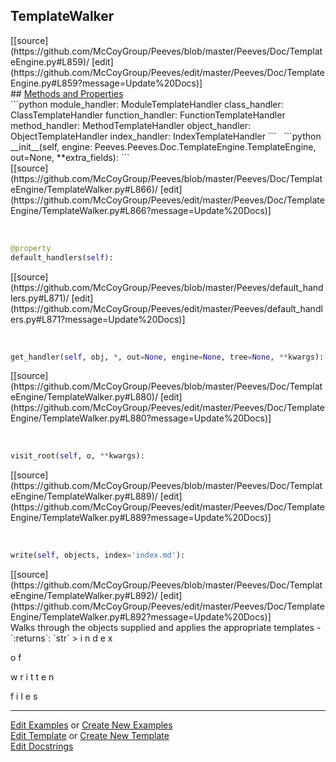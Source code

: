 ## <a id="Peeves.Doc.TemplateEngine.TemplateWalker">TemplateWalker</a> 

<div class="docs-source-link" markdown="1">
[[source](https://github.com/McCoyGroup/Peeves/blob/master/Peeves/Doc/TemplateEngine.py#L859)/
[edit](https://github.com/McCoyGroup/Peeves/edit/master/Peeves/Doc/TemplateEngine.py#L859?message=Update%20Docs)]
</div>









<div class="collapsible-section">
 <div class="collapsible-section collapsible-section-header" markdown="1">
## <a class="collapse-link" data-toggle="collapse" href="#methods" markdown="1"> Methods and Properties</a> <a class="float-right" data-toggle="collapse" href="#methods"><i class="fa fa-chevron-down"></i></a>
 </div>
 <div class="collapsible-section collapsible-section-body collapse " id="methods" markdown="1">
 ```python
module_handler: ModuleTemplateHandler
class_handler: ClassTemplateHandler
function_handler: FunctionTemplateHandler
method_handler: MethodTemplateHandler
object_handler: ObjectTemplateHandler
index_handler: IndexTemplateHandler
```
<a id="Peeves.Doc.TemplateEngine.TemplateWalker.__init__" class="docs-object-method">&nbsp;</a> 
```python
__init__(self, engine: Peeves.Peeves.Doc.TemplateEngine.TemplateEngine, out=None, **extra_fields): 
```
<div class="docs-source-link" markdown="1">
[[source](https://github.com/McCoyGroup/Peeves/blob/master/Peeves/Doc/TemplateEngine/TemplateWalker.py#L866)/
[edit](https://github.com/McCoyGroup/Peeves/edit/master/Peeves/Doc/TemplateEngine/TemplateWalker.py#L866?message=Update%20Docs)]
</div>


<a id="str.default_handlers" class="docs-object-method">&nbsp;</a> 
```python
@property
default_handlers(self): 
```
<div class="docs-source-link" markdown="1">
[[source](https://github.com/McCoyGroup/Peeves/blob/master/Peeves/default_handlers.py#L871)/
[edit](https://github.com/McCoyGroup/Peeves/edit/master/Peeves/default_handlers.py#L871?message=Update%20Docs)]
</div>


<a id="Peeves.Doc.TemplateEngine.TemplateWalker.get_handler" class="docs-object-method">&nbsp;</a> 
```python
get_handler(self, obj, *, out=None, engine=None, tree=None, **kwargs): 
```
<div class="docs-source-link" markdown="1">
[[source](https://github.com/McCoyGroup/Peeves/blob/master/Peeves/Doc/TemplateEngine/TemplateWalker.py#L880)/
[edit](https://github.com/McCoyGroup/Peeves/edit/master/Peeves/Doc/TemplateEngine/TemplateWalker.py#L880?message=Update%20Docs)]
</div>


<a id="Peeves.Doc.TemplateEngine.TemplateWalker.visit_root" class="docs-object-method">&nbsp;</a> 
```python
visit_root(self, o, **kwargs): 
```
<div class="docs-source-link" markdown="1">
[[source](https://github.com/McCoyGroup/Peeves/blob/master/Peeves/Doc/TemplateEngine/TemplateWalker.py#L889)/
[edit](https://github.com/McCoyGroup/Peeves/edit/master/Peeves/Doc/TemplateEngine/TemplateWalker.py#L889?message=Update%20Docs)]
</div>


<a id="Peeves.Doc.TemplateEngine.TemplateWalker.write" class="docs-object-method">&nbsp;</a> 
```python
write(self, objects, index='index.md'): 
```
<div class="docs-source-link" markdown="1">
[[source](https://github.com/McCoyGroup/Peeves/blob/master/Peeves/Doc/TemplateEngine/TemplateWalker.py#L892)/
[edit](https://github.com/McCoyGroup/Peeves/edit/master/Peeves/Doc/TemplateEngine/TemplateWalker.py#L892?message=Update%20Docs)]
</div>
Walks through the objects supplied and applies the appropriate templates
  - `:returns`: `str`
    > i
n
d
e
x
 
o
f
 
w
r
i
t
t
e
n
 
f
i
l
e
s
 </div>
</div>











---

[Edit Examples](https://github.com/McCoyGroup/Peeves/edit/gh-pages/ci/examples/Peeves/Doc/TemplateEngine/TemplateWalker.md) or 
[Create New Examples](https://github.com/McCoyGroup/Peeves/new/gh-pages/?filename=ci/examples/Peeves/Doc/TemplateEngine/TemplateWalker.md) <br/>
[Edit Template](https://github.com/McCoyGroup/Peeves/edit/gh-pages/ci/docs/Peeves/Doc/TemplateEngine/TemplateWalker.md) or 
[Create New Template](https://github.com/McCoyGroup/Peeves/new/gh-pages/?filename=ci/docs/templates/Peeves/Doc/TemplateEngine/TemplateWalker.md) <br/>
[Edit Docstrings](https://github.com/McCoyGroup/Peeves/edit/master/Peeves/Doc/TemplateEngine.py#L859?message=Update%20Docs)